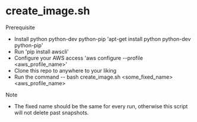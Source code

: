 # create_image.sh

Prerequisite
- Install python python-dev python-pip 'apt-get install python python-dev python-pip'
- Run 'pip install awscli'
- Configure your AWS access 'aws configure --profile <aws_profile_name>'
- Clone this repo to anywhere to your liking
- Run the command
-- bash create_image.sh <some_fixed_name> <aws_profile_name>

Note
- The fixed name should be the same for every run, otherwise this script will not delete past snapshots.
